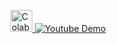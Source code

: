 <p align="left">
  <a href="https://colab.research.google.com/drive/1BoAI-QNL-yL8j8hUJ3K8cJkbyp4spoQ3">
    <img src="https://img.shields.io/badge/-Colab_Example-grey?logo=google&logoColor=F9AB00" alt="Colab Example" style="height:35px; width:auto;">
  </a>
  <a href="https://www.youtube.com/watch?v=Bq-shYFtoCI">
    <img src="https://img.shields.io/badge/-Video_demonstration-red?logo=youtube&logoColor=black" alt="Youtube Demo">
  </a>
</p>
